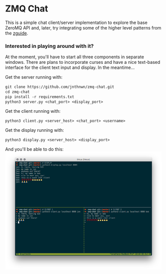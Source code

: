 # ZMQ Chat
This is a simple chat client/server implementation to explore the base ZeroMQ
API and, later, try integrating some of the higher level patterns from the
[zguide](http://zguide.zeromq.org/).

### Interested in playing around with it?
At the moment, you'll have to start all three components in separate windows.
There are plans to incorporate curses and have a nice text-based interface
for the client text input and display. In the meantime...

Get the server running with:
```
git clone https://github.com/jnthnwn/zmq-chat.git
cd zmq-chat
pip install -r requirements.txt
python3 server.py <chat_port> <display_port>
```

Get the client running with:
```
python3 client.py <server_host> <chat_port> <username>
```

Get the display running with:
```
python3 display.py <server_host> <display_port>
```

And you'll be able to do this:
![Chat client screenshot](/images/zmq_chat_screenshot.png)
